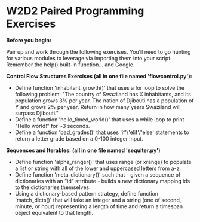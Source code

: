 W2D2 Paired Programming Exercises
=================================

**Before you begin:**

Pair up and work through the following exercises. You’ll need to go hunting for various modules to leverage via importing them into your script. Remember the help() built-in function… and Google.

**Control Flow Structures Exercises (all in one file named 'flowcontrol.py'):**
  - Define function 'inhabitant_growth()' that uses a for loop to solve the following problem: "The country of Swaziland has X inhabitants, and its population grows 3% per year. The nation of Djibouti has a population of Y and grows 2% per year. Return in how many years Swaziland will surpass Djibouti."
  - Define a function 'hello_timed_world()' that uses a while loop to print "Hello world!" for ~3 seconds.
  - Define a function 'bad_grades()' that uses 'if'/'elif'/'else' statements to return a letter grade based on a 0-100 integer input.

**Sequences and Iterables: (all in one file named 'sequiter.py')**
   - Define function 'alpha_ranger()' that uses range (or xrange) to populate a list or string with all of the lower and uppercased letters from a-z.
   - Define function 'meta_dictionary()' such that - given a sequence of dictionaries with an "id" attribute - builds a new dictionary mapping ids to the dictionaries themselves.
   - Using a dictionary-based pattern strategy, define function 'match_dicts()' that will take an integer and a string (one of second, minute, or hour) representing a length of time and return a timespan object equivalent to that length.
